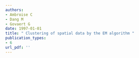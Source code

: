 ```yaml
---
authors: 
- Ambroise C 
- Dang M 
- Govaert G 
date: 1997-01-01
title: " Clustering of spatial data by the EM algorithm "
publication_types:
- 6
url_pdf: ''
---
```

